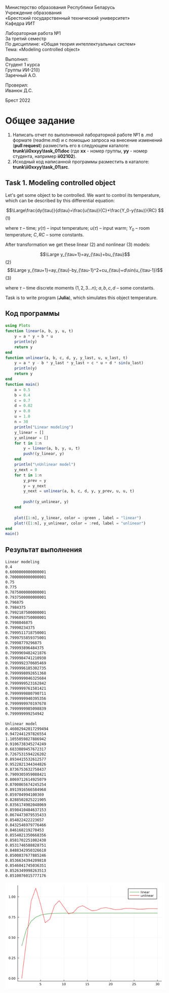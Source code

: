 Министерство образования Республики Беларусь <br/>
Учреждение образования <br/>
«Брестский государственный технический университет» <br/>
Кафедра ИИТ <br/>

Лабораторная работа №1 <br/>
За третий семестр <br/>
По дисциплине: «Общая теория интеллектуальных систем» <br/>
Тема: «Modeling controlled object» <br/>

Выполнил: <br/>
Студент 1 курса <br/>
Группы ИИ-21(I) <br/>
Заречный А.О. <br/>

Проверил: <br/>
Иванюк Д.С. <br/>

Брест 2022 <br/>

# Общее задание #
1. Написать отчет по выполненной лабораторной работе №1 в .md формате (readme.md) и с помощью запроса на внесение изменений (**pull request**) разместить его в следующем каталоге: **trunk\ii0xxyy\task_01\doc** (где **xx** - номер группы, **yy** - номер студента, например **ii02102**).
2. Исходный код написанной программы разместить в каталоге: **trunk\ii0xxyy\task_01\src**.

## Task 1. Modeling controlled object ##
Let's get some object to be controlled. We want to control its temperature, which can be described by this differential equation:

$$\Large\frac{dy(\tau)}{d\tau}=\frac{u(\tau)}{C}+\frac{Y_0-y(\tau)}{RC} $$ (1)

where $\tau$ – time; $y(\tau)$ – input temperature; $u(\tau)$ – input warm; $Y_0$ – room temperature; $C,RC$ – some constants.

After transformation we get these linear (2) and nonlinear (3) models:

$$\Large y_{\tau+1}=ay_{\tau}+bu_{\tau}$$ (2)
$$\Large y_{\tau+1}=ay_{\tau}-by_{\tau-1}^2+cu_{\tau}+d\sin(u_{\tau-1})$$ (3)

where $\tau$ – time discrete moments ($1,2,3{\dots}n$); $a,b,c,d$ – some constants.

Task is to write program (**Julia**), which simulates this object temperature.


## Код программы ##


``` julia
using Plots
function linear(a, b, y, u, t)
    y = a * y + b * u
    println(y)
    return y
end
function unlinear(a, b, c, d, y, y_last, u, u_last, t)
    y = a * y - b * y_last * y_last + c * u + d * sin(u_last)
    println(y)
    return y
end
function main()
    a = 0.5
    b = 0.4
    c = 0.7
    d = 0.02
    y = 0.0
    u = 1.0
    n = 30
    println("Linear modeling")
    y_linear = []
    y_unlinear = []
    for t in 1:n
        y = linear(a, b, y, u, t)
        push!(y_linear, y)
    end
    println("\nUnlinear model")    
    y_next = 0
    for t in 1:n
        y_prev = y
        y = y_next
        y_next = unlinear(a, b, c, d, y, y_prev, u, u, t)

        push!(y_unlinear, y)
    end
    
    plot([1:n], y_linear, color = :green , label = "linear")
    plot!([1:n], y_unlinear, color = :red, label = "unlinear")
end
main()
```
## Результат выполнения ##
```
Linear modeling
0.4
0.6000000000000001
0.7000000000000001
0.75
0.775
0.7875000000000001
0.7937500000000001
0.796875
0.7984375
0.7992187500000001
0.7996093750000001
0.7998046875      
0.79990234375
0.7999511718750001
0.7999755859375001
0.79998779296875
0.799993896484375
0.7999969482421876
0.7999984741210938
0.7999992370605469
0.7999996185302735
0.7999998092651368
0.7999999046325684
0.7999999523162842
0.7999999761581421
0.7999999880790711
0.7999999940395356
0.7999999970197678
0.7999999985098839
0.799999999254942

Unlinear model
0.46082942017299494
0.9472441297826554
1.1055059827886942
0.9106738345274249
0.6833089457672317
0.7267531594226202
0.8934415532612577
0.9522821344344826
0.8736753632758437
0.7909305959088421
0.8069712614925079
0.8700865674245254
0.8913916566584968
0.859704994100369
0.8288502825221905
0.8356174902048069
0.8598410484637153
0.8674473079535433
0.854822422223657
0.8432546979776466
0.846168219270453
0.8554821350668356
0.8581702251082438
0.8531746588828751
0.8488342950326618
0.8500837677885246
0.8536634394209818
0.8546041745036351
0.8526349998263513
0.8510076015777176
```
![График](https://github.com/Adryian4ik/OTIS-2022/blob/main/trunk/ii02206/task_01/src/plot_3.png)
